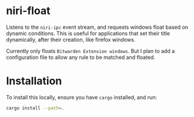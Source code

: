 # niri-float

Listens to the `niri-ipc` event stream, and requests windows float based on dynamic conditions.
This is useful for applications that set their title dynamically, after their creation, like firefox windows.

Currently only floats `Bitwarden Extension windows`.
But I plan to add a configuration file to allow any rule to be matched and floated.

# Installation

To install this locally, ensure you have `cargo` installed, and run:
```bash
cargo install --path=.
```